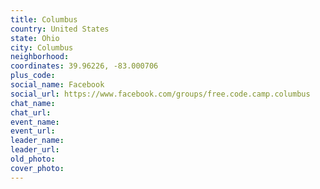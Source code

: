 ```yaml
---
title: Columbus
country: United States
state: Ohio
city: Columbus
neighborhood: 
coordinates: 39.96226, -83.000706
plus_code:
social_name: Facebook
social_url: https://www.facebook.com/groups/free.code.camp.columbus
chat_name:
chat_url:
event_name:
event_url:
leader_name:
leader_url:
old_photo: 
cover_photo:
---
```

